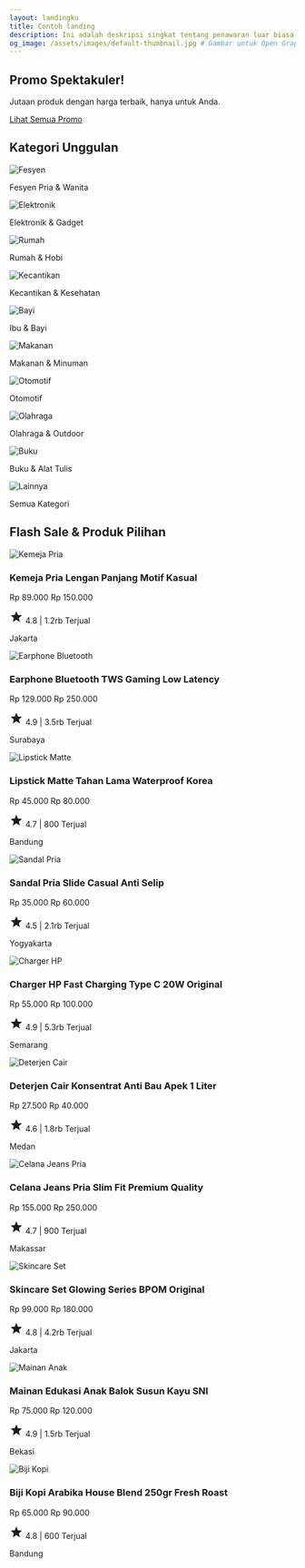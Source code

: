 ```yaml
---
layout: landingku
title: Contoh landing
description: Ini adalah deskripsi singkat tentang penawaran luar biasa kami.
og_image: /assets/images/default-thumbnail.jpg # Gambar untuk Open Graph
---
```


<!-- Main Banner/Carousel Area -->
<section class="hero-section">
            <div class="container">
                <h1>Promo Spektakuler!</h1>
                <p>Jutaan produk dengan harga terbaik, hanya untuk Anda.</p>
                <a href="#" class="btn">Lihat Semua Promo</a>
            </div>
        </section>

<section class="categories-section">
            <div class="container">
                <h2 class="section-title">Kategori Unggulan</h2>
                <div class="category-list">
                    <div class="category-item">
                        <img src="https://placehold.co/60x60/ee4d2d/FFFFFF?text=Fesyen" alt="Fesyen">
                        <p>Fesyen Pria & Wanita</p>
                    </div>
                    <div class="category-item">
                        <img src="https://placehold.co/60x60/ee4d2d/FFFFFF?text=Elek" alt="Elektronik">
                        <p>Elektronik & Gadget</p>
                    </div>
                    <div class="category-item">
                        <img src="https://placehold.co/60x60/ee4d2d/FFFFFF?text=Rumah" alt="Rumah">
                        <p>Rumah & Hobi</p>
                    </div>
                    <div class="category-item">
                        <img src="https://placehold.co/60x60/ee4d2d/FFFFFF?text=Kec" alt="Kecantikan">
                        <p>Kecantikan & Kesehatan</p>
                    </div>
                    <div class="category-item">
                        <img src="https://placehold.co/60x60/ee4d2d/FFFFFF?text=Bayi" alt="Bayi">
                        <p>Ibu & Bayi</p>
                    </div>
                    <div class="category-item">
                        <img src="https://placehold.co/60x60/ee4d2d/FFFFFF?text=Makanan" alt="Makanan">
                        <p>Makanan & Minuman</p>
                    </div>
                    <div class="category-item">
                        <img src="https://placehold.co/60x60/ee4d2d/FFFFFF?text=Oto" alt="Otomotif">
                        <p>Otomotif</p>
                    </div>
                    <div class="category-item">
                        <img src="https://placehold.co/60x60/ee4d2d/FFFFFF?text=Olahraga" alt="Olahraga">
                        <p>Olahraga & Outdoor</p>
                    </div>
                    <div class="category-item">
                        <img src="https://placehold.co/60x60/ee4d2d/FFFFFF?text=Buku" alt="Buku">
                        <p>Buku & Alat Tulis</p>
                    </div>
                    <div class="category-item">
                        <img src="https://placehold.co/60x60/ee4d2d/FFFFFF?text=Lainnya" alt="Lainnya">
                        <p>Semua Kategori</p>
                    </div>
                </div>
            </div>
        </section>

<section class="products-section">
            <div class="container">
                <h2 class="section-title">Flash Sale & Produk Pilihan</h2>
                <div class="product-grid">
                    <!-- Product Card 1 -->
                    <div class="product-card">
                        <img src="https://placehold.co/400x400/EE4D2D/FFFFFF?text=Kemeja" alt="Kemeja Pria">
                        <div class="product-info">
                            <h3>Kemeja Pria Lengan Panjang Motif Kasual</h3>
                            <p class="product-price">Rp 89.000 <span class="original">Rp 150.000</span></p>
                            <p class="product-rating">
                                <svg xmlns="http://www.w3.org/2000/svg" width="24" height="24" viewBox="0 0 24 24" fill="currentColor"><path d="M12 17.27L18.18 21l-1.64-7.03L22 9.24l-7.19-.61L12 2 9.19 8.63 2 9.24l5.46 4.73L5.82 21z"/></svg> 4.8 | 1.2rb Terjual
                            </p>
                            <p class="product-location">Jakarta</p>
                        </div>
                    </div>
                    <!-- Product Card 2 -->
                    <div class="product-card">
                        <img src="https://placehold.co/400x400/EE4D2D/FFFFFF?text=Earphone" alt="Earphone Bluetooth">
                        <div class="product-info">
                            <h3>Earphone Bluetooth TWS Gaming Low Latency</h3>
                            <p class="product-price">Rp 129.000 <span class="original">Rp 250.000</span></p>
                            <p class="product-rating">
                                <svg xmlns="http://www.w3.org/2000/svg" width="24" height="24" viewBox="0 0 24 24" fill="currentColor"><path d="M12 17.27L18.18 21l-1.64-7.03L22 9.24l-7.19-.61L12 2 9.19 8.63 2 9.24l5.46 4.73L5.82 21z"/></svg> 4.9 | 3.5rb Terjual
                            </p>
                            <p class="product-location">Surabaya</p>
                        </div>
                    </div>
                    <!-- Product Card 3 -->
                    <div class="product-card">
                        <img src="https://placehold.co/400x400/EE4D2D/FFFFFF?text=Lipstick" alt="Lipstick Matte">
                        <div class="product-info">
                            <h3>Lipstick Matte Tahan Lama Waterproof Korea</h3>
                            <p class="product-price">Rp 45.000 <span class="original">Rp 80.000</span></p>
                            <p class="product-rating">
                                <svg xmlns="http://www.w3.org/2000/svg" width="24" height="24" viewBox="0 0 24 24" fill="currentColor"><path d="M12 17.27L18.18 21l-1.64-7.03L22 9.24l-7.19-.61L12 2 9.19 8.63 2 9.24l5.46 4.73L5.82 21z"/></svg> 4.7 | 800 Terjual
                            </p>
                            <p class="product-location">Bandung</p>
                        </div>
                    </div>
                    <!-- Product Card 4 -->
                    <div class="product-card">
                        <img src="https://placehold.co/400x400/EE4D2D/FFFFFF?text=Sendal" alt="Sandal Pria">
                        <div class="product-info">
                            <h3>Sandal Pria Slide Casual Anti Selip</h3>
                            <p class="product-price">Rp 35.000 <span class="original">Rp 60.000</span></p>
                            <p class="product-rating">
                                <svg xmlns="http://www.w3.org/2000/svg" width="24" height="24" viewBox="0 0 24 24" fill="currentColor"><path d="M12 17.27L18.18 21l-1.64-7.03L22 9.24l-7.19-.61L12 2 9.19 8.63 2 9.24l5.46 4.73L5.82 21z"/></svg> 4.5 | 2.1rb Terjual
                            </p>
                            <p class="product-location">Yogyakarta</p>
                        </div>
                    </div>
                    <!-- Product Card 5 -->
                    <div class="product-card">
                        <img src="https://placehold.co/400x400/EE4D2D/FFFFFF?text=Charger" alt="Charger HP">
                        <div class="product-info">
                            <h3>Charger HP Fast Charging Type C 20W Original</h3>
                            <p class="product-price">Rp 55.000 <span class="original">Rp 100.000</span></p>
                            <p class="product-rating">
                                <svg xmlns="http://www.w3.org/2000/svg" width="24" height="24" viewBox="0 0 24 24" fill="currentColor"><path d="M12 17.27L18.18 21l-1.64-7.03L22 9.24l-7.19-.61L12 2 9.19 8.63 2 9.24l5.46 4.73L5.82 21z"/></svg> 4.9 | 5.3rb Terjual
                            </p>
                            <p class="product-location">Semarang</p>
                        </div>
                    </div>
                     <!-- Product Card 6 -->
                    <div class="product-card">
                        <img src="https://placehold.co/400x400/EE4D2D/FFFFFF?text=Deterjen" alt="Deterjen Cair">
                        <div class="product-info">
                            <h3>Deterjen Cair Konsentrat Anti Bau Apek 1 Liter</h3>
                            <p class="product-price">Rp 27.500 <span class="original">Rp 40.000</span></p>
                            <p class="product-rating">
                                <svg xmlns="http://www.w3.org/2000/svg" width="24" height="24" viewBox="0 0 24 24" fill="currentColor"><path d="M12 17.27L18.18 21l-1.64-7.03L22 9.24l-7.19-.61L12 2 9.19 8.63 2 9.24l5.46 4.73L5.82 21z"/></svg> 4.6 | 1.8rb Terjual
                            </p>
                            <p class="product-location">Medan</p>
                        </div>
                    </div>
                    <!-- Product Card 7 -->
                    <div class="product-card">
                        <img src="https://placehold.co/400x400/EE4D2D/FFFFFF?text=Celana" alt="Celana Jeans Pria">
                        <div class="product-info">
                            <h3>Celana Jeans Pria Slim Fit Premium Quality</h3>
                            <p class="product-price">Rp 155.000 <span class="original">Rp 250.000</span></p>
                            <p class="product-rating">
                                <svg xmlns="http://www.w3.org/2000/svg" width="24" height="24" viewBox="0 0 24 24" fill="currentColor"><path d="M12 17.27L18.18 21l-1.64-7.03L22 9.24l-7.19-.61L12 2 9.19 8.63 2 9.24l5.46 4.73L5.82 21z"/></svg> 4.7 | 900 Terjual
                            </p>
                            <p class="product-location">Makassar</p>
                        </div>
                    </div>
                    <!-- Product Card 8 -->
                    <div class="product-card">
                        <img src="https://placehold.co/400x400/EE4D2D/FFFFFF?text=Skincare" alt="Skincare Set">
                        <div class="product-info">
                            <h3>Skincare Set Glowing Series BPOM Original</h3>
                            <p class="product-price">Rp 99.000 <span class="original">Rp 180.000</span></p>
                            <p class="product-rating">
                                <svg xmlns="http://www.w3.org/2000/svg" width="24" height="24" viewBox="0 0 24 24" fill="currentColor"><path d="M12 17.27L18.18 21l-1.64-7.03L22 9.24l-7.19-.61L12 2 9.19 8.63 2 9.24l5.46 4.73L5.82 21z"/></svg> 4.8 | 4.2rb Terjual
                            </p>
                            <p class="product-location">Jakarta</p>
                        </div>
                    </div>
                    <!-- Product Card 9 -->
                    <div class="product-card">
                        <img src="https://placehold.co/400x400/EE4D2D/FFFFFF?text=Mainan" alt="Mainan Anak">
                        <div class="product-info">
                            <h3>Mainan Edukasi Anak Balok Susun Kayu SNI</h3>
                            <p class="product-price">Rp 75.000 <span class="original">Rp 120.000</span></p>
                            <p class="product-rating">
                                <svg xmlns="http://www.w3.org/2000/svg" width="24" height="24" viewBox="0 0 24 24" fill="currentColor"><path d="M12 17.27L18.18 21l-1.64-7.03L22 9.24l-7.19-.61L12 2 9.19 8.63 2 9.24l5.46 4.73L5.82 21z"/></svg> 4.9 | 1.5rb Terjual
                            </p>
                            <p class="product-location">Bekasi</p>
                        </div>
                    </div>
                    <!-- Product Card 10 -->
                    <div class="product-card">
                        <img src="https://placehold.co/400x400/EE4D2D/FFFFFF?text=Coffee" alt="Biji Kopi">
                        <div class="product-info">
                            <h3>Biji Kopi Arabika House Blend 250gr Fresh Roast</h3>
                            <p class="product-price">Rp 65.000 <span class="original">Rp 90.000</span></p>
                            <p class="product-rating">
                                <svg xmlns="http://www.w3.org/2000/svg" width="24" height="24" viewBox="0 0 24 24" fill="currentColor"><path d="M12 17.27L18.18 21l-1.64-7.03L22 9.24l-7.19-.61L12 2 9.19 8.63 2 9.24l5.46 4.73L5.82 21z"/></svg> 4.8 | 600 Terjual
                            </p>
                            <p class="product-location">Bandung</p>
                        </div>
                    </div>
                </div>
            </div>
        </section>
